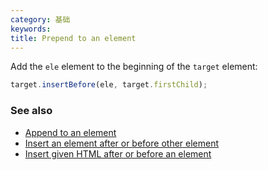 ```yaml
---
category: 基础
keywords:
title: Prepend to an element
---
```


Add the `ele` element to the beginning of the `target` element:

```js
target.insertBefore(ele, target.firstChild);
```

### See also

-   [Append to an element](/append-to-an-element)
-   [Insert an element after or before other element](/insert-an-element-after-or-before-other-element)
-   [Insert given HTML after or before an element](/insert-given-html-after-or-before-an-element)

